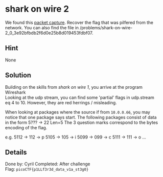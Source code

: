 # shark on wire 2
We found this [packet capture](https://2019shell1.picoctf.com/static/dcd259894e0efe9d6e91da2af47e6369/capture.pcap). Recover the flag that was pilfered from the network. You can also find the file in /problems/shark-on-wire-2_0_3e92bfbdb2f6d0e25b8d019453fdbf07.

## Hint
None

## Solution
Building on the skills from *shark on wire 1*, you arrive at the program Wireshark  
Looking at the udp stream, you can find some 'partial' flags in udp.stream eq 4 to 10. However, they are red herrings / misleading.

When looking at packages where the source if from `10.0.0.66`, you may notice that one package says start. 
The following packages consist of data in the form 5??? -> 22 Len=5
The 3 question marks correspond to the bytes encoding of the flag.

e.g. 
5112 -> 112 -> p
5105 -> 105 -> i
5099 -> 099 -> c
5111 -> 111 -> o
...


## Details
Done by: Cyril
Completed: After challenge  
Flag: `picoCTF{p1LLf3r3d_data_v1a_st3g0}`